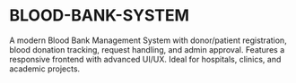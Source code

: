 # BLOOD-BANK-SYSTEM
A modern Blood Bank Management System with donor/patient registration, blood donation tracking, request handling, and admin approval. Features a responsive frontend with advanced UI/UX. Ideal for hospitals, clinics, and academic projects.
